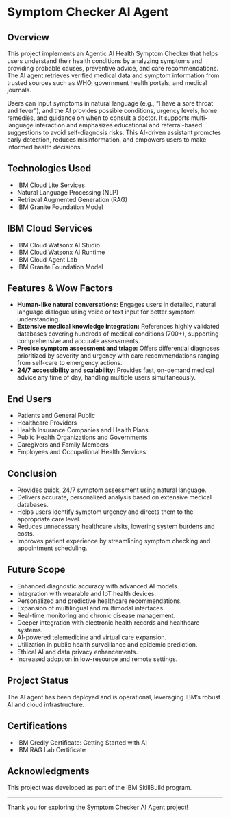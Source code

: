 # Symptom Checker AI Agent

## Overview
This project implements an Agentic AI Health Symptom Checker that helps users understand their health conditions by analyzing symptoms and providing probable causes, preventive advice, and care recommendations. The AI agent retrieves verified medical data and symptom information from trusted sources such as WHO, government health portals, and medical journals.

Users can input symptoms in natural language (e.g., “I have a sore throat and fever”), and the AI provides possible conditions, urgency levels, home remedies, and guidance on when to consult a doctor. It supports multi-language interaction and emphasizes educational and referral-based suggestions to avoid self-diagnosis risks. This AI-driven assistant promotes early detection, reduces misinformation, and empowers users to make informed health decisions.

## Technologies Used
- IBM Cloud Lite Services
- Natural Language Processing (NLP)
- Retrieval Augmented Generation (RAG)
- IBM Granite Foundation Model

## IBM Cloud Services
- IBM Cloud Watsonx AI Studio
- IBM Cloud Watsonx AI Runtime
- IBM Cloud Agent Lab
- IBM Granite Foundation Model

## Features & Wow Factors
- **Human-like natural conversations:** Engages users in detailed, natural language dialogue using voice or text input for better symptom understanding.
- **Extensive medical knowledge integration:** References highly validated databases covering hundreds of medical conditions (700+), supporting comprehensive and accurate assessments.
- **Precise symptom assessment and triage:** Offers differential diagnoses prioritized by severity and urgency with care recommendations ranging from self-care to emergency actions.
- **24/7 accessibility and scalability:** Provides fast, on-demand medical advice any time of day, handling multiple users simultaneously.

## End Users
- Patients and General Public
- Healthcare Providers
- Health Insurance Companies and Health Plans
- Public Health Organizations and Governments
- Caregivers and Family Members
- Employees and Occupational Health Services

## Conclusion
- Provides quick, 24/7 symptom assessment using natural language.
- Delivers accurate, personalized analysis based on extensive medical databases.
- Helps users identify symptom urgency and directs them to the appropriate care level.
- Reduces unnecessary healthcare visits, lowering system burdens and costs.
- Improves patient experience by streamlining symptom checking and appointment scheduling.

## Future Scope
- Enhanced diagnostic accuracy with advanced AI models.
- Integration with wearable and IoT health devices.
- Personalized and predictive healthcare recommendations.
- Expansion of multilingual and multimodal interfaces.
- Real-time monitoring and chronic disease management.
- Deeper integration with electronic health records and healthcare systems.
- AI-powered telemedicine and virtual care expansion.
- Utilization in public health surveillance and epidemic prediction.
- Ethical AI and data privacy enhancements.
- Increased adoption in low-resource and remote settings.

## Project Status
The AI agent has been deployed and is operational, leveraging IBM’s robust AI and cloud infrastructure.

## Certifications
- IBM Credly Certificate: Getting Started with AI
- IBM RAG Lab Certificate

## Acknowledgments
This project was developed as part of the IBM SkillBuild program.



---

Thank you for exploring the Symptom Checker AI Agent project!
